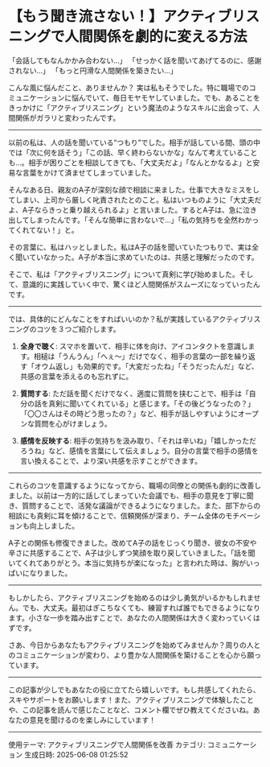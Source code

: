 # 【もう聞き流さない！】アクティブリスニングで人間関係を劇的に変える方法

「会話してもなんかかみ合わない…」
「せっかく話を聞いてあげてるのに、感謝されない…」
「もっと円滑な人間関係を築きたい…」

こんな風に悩んだこと、ありませんか？  実は私もそうでした。特に職場でのコミュニケーションに悩んでいて、毎日モヤモヤしていました。でも、あることをきっかけに「アクティブリスニング」という魔法のようなスキルに出会って、人間関係がガラリと変わったんです。

---

以前の私は、人の話を聞いている“つもり”でした。相手が話している間、頭の中では「次に何を話そう」「この話、早く終わらないかな」なんて考えていることも…。相手が困りごとを相談してきても、「大丈夫だよ」「なんとかなるよ」と安易な言葉をかけて済ませてしまっていました。

そんなある日、親友のA子が深刻な顔で相談に来ました。仕事で大きなミスをしてしまい、上司から厳しく叱責されたとのこと。私はいつものように「大丈夫だよ、A子ならきっと乗り越えられるよ」と言いました。するとA子は、急に泣き出してしまったんです。「そんな簡単に言わないで…」「私の気持ちを全然わかってくれてない！」と。

その言葉に、私はハッとしました。私はA子の話を聞いていたつもりで、実は全く聞いていなかった。A子が本当に求めていたのは、共感と理解だったのです。

そこで、私は「アクティブリスニング」について真剣に学び始めました。そして、意識的に実践していく中で、驚くほど人間関係がスムーズになっていったんです。

---

では、具体的にどんなことをすればいいのか？私が実践しているアクティブリスニングのコツを３つご紹介します。

1. **全身で聴く**:  スマホを置いて、相手に体を向け、アイコンタクトを意識します。相槌は「うんうん」「へぇ〜」だけでなく、相手の言葉の一部を繰り返す「オウム返し」も効果的です。「大変だったね」「そうだったんだ」など、共感の言葉を添えるのも忘れずに。

2. **質問する**:  ただ話を聞くだけでなく、適度に質問を挟むことで、相手は「自分の話を真剣に聞いてくれている」と感じます。「その後どうなったの？」「〇〇さんはその時どう思ったの？」など、相手が話しやすいようにオープンな質問を心がけましょう。

3. **感情を反映する**: 相手の気持ちを汲み取り、「それは辛いね」「嬉しかっただろうね」など、感情を言葉にして伝えましょう。自分の言葉で相手の感情を言い換えることで、より深い共感を示すことができます。

---

これらのコツを意識するようになってから、職場の同僚との関係も劇的に改善しました。以前は一方的に話してしまっていた会議でも、相手の意見を丁寧に聞き、質問することで、活発な議論ができるようになりました。また、部下からの相談にも真剣に耳を傾けることで、信頼関係が深まり、チーム全体のモチベーションも向上しました。

A子との関係も修復できました。改めてA子の話をじっくり聞き、彼女の不安や辛さに共感することで、A子は少しずつ笑顔を取り戻していきました。「話を聞いてくれてありがとう。本当に気持ちが楽になった」と言われた時は、胸がいっぱいになりました。

---

もしかしたら、アクティブリスニングを始めるのは少し勇気がいるかもしれません。でも、大丈夫。最初はぎこちなくても、練習すれば誰でもできるようになります。小さな一歩を踏み出すことで、あなたの人間関係は大きく変わっていくはずです。

さあ、今日からあなたもアクティブリスニングを始めてみませんか？周りの人とのコミュニケーションが変わり、より豊かな人間関係を築けることを心から願っています。

---

この記事が少しでもあなたの役に立てたら嬉しいです。もし共感してくれたら、スキやサポートをお願いします！また、アクティブリスニングで体験したことや、この記事を読んで感じたことなど、コメント欄でぜひ教えてくださいね。あなたの意見を聞けるのを楽しみにしています！

---
使用テーマ: アクティブリスニングで人間関係を改善
カテゴリ: コミュニケーション
生成日時: 2025-06-08 01:25:52
